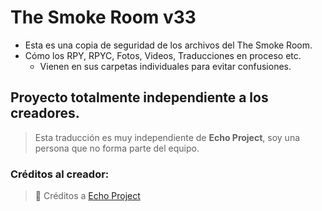 # The Smoke Room v33

- Esta es una copia de seguridad de los archivos del The Smoke Room.
- Cómo los RPY, RPYC, Fotos,  Videos, Traducciones en proceso etc.
    - Vienen  en sus carpetas individuales para evitar confusiones.

## Proyecto totalmente independiente a los creadores.

> Esta traducción es muy independiente de **Echo Project**, soy una persona que no forma parte del equipo.
> 

### Créditos al creador:

> 📖 Créditos a [Echo Project](https://echoproject.itch.io/)
> 